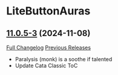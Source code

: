 # LiteButtonAuras

## [11.0.5-3](https://github.com/xod-wow/LiteButtonAuras/tree/11.0.5-3) (2024-11-08)
[Full Changelog](https://github.com/xod-wow/LiteButtonAuras/compare/11.0.5-2...11.0.5-3) [Previous Releases](https://github.com/xod-wow/LiteButtonAuras/releases)

- Paralysis (monk) is a soothe if talented  
- Update Cata Classic ToC  
